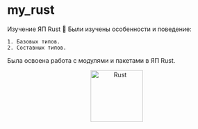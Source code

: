 # my_rust

Изучение ЯП Rust 🦀
Были изучены особенности и поведение:

    1. Базовых типов.
    2. Составных типов.

Была освоена работа с модулями и пакетами в ЯП Rust.

<div align="center">
<img src="https://github.com/tatvladna/devicon/blob/master/icons/rust/rust-original.svg" title="Rust" alt="Rust" width="120" height="120">
<div>